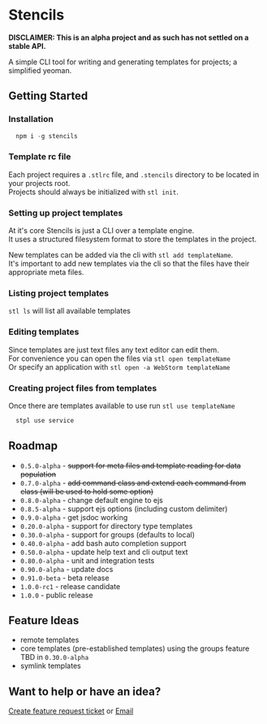 Stencils
=============

**DISCLAIMER:  This is an alpha project and as such has not settled on a stable API.<br/>**

A simple CLI tool for writing and generating templates for projects; a simplified yeoman.

## Getting Started

### Installation

```javascript
  npm i -g stencils
```

### Template rc file

Each project requires a `.stlrc` file, and `.stencils` directory to be located in your projects root.</br>
Projects should always be initialized with `stl init`.

### Setting up project templates
   
At it's core Stencils is just a CLI over a template engine.<br/>
It uses a structured filesystem format to store the templates in the project.

New templates can be added via the cli with `stl add templateName`.<br/>
It's important to add new templates via the cli so that the files have their appropriate meta files.
 
### Listing project templates 

`stl ls` will list all available templates

### Editing templates

Since templates are just text files any text editor can edit them.<br/>
For convenience you can open the files via `stl open templateName`<br/> 
Or specify an application with `stl open -a WebStorm templateName`
 
### Creating project files from templates

Once there are templates available to use run `stl use templateName`

```bash
  stpl use service
```

## Roadmap

* `0.5.0-alpha`   - ~~support for meta files and template reading for data population~~
* `0.7.0-alpha`   - ~~add command class and extend each command from class (will be used to hold some option)~~
* `0.8.0-alpha`   - change default engine to ejs
* `0.8.5-alpha`   - support ejs options (including custom delimiter)
* `0.9.0-alpha`   - get jsdoc working
* `0.20.0-alpha`  - support for directory type templates
* `0.30.0-alpha`  - support for groups (defaults to local)
* `0.40.0-alpha`  - add bash auto completion support
* `0.50.0-alpha`  - update help text and cli output text
* `0.80.0-alpha`  - unit and integration tests
* `0.90.0-alpha`  - update docs
* `0.91.0-beta`   - beta release
* `1.0.0-rc1`     - release candidate
* `1.0.0`         - public release

## Feature Ideas

* remote templates
* core templates (pre-established templates) using the groups feature TBD in `0.30.0-alpha`
* symlink templates

## Want to help or have an idea?<br/>
[Create feature request ticket](https://github.com/JustinBeaudry/stencils/issues/new?labels=feature%20request)
or
[Email](beaudry.justin@gmail.com)